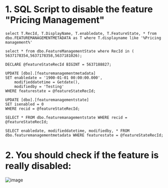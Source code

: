 # 1. SQL Script to disable the feature "Pricing Management"<br/>
```
select T.RecId, T.DisplayName, T.enabledate, T.FeatureState, * from dbo.FEATUREMANAGEMENTMETADATA as T where T.displayname like '%Pricing management%'

select * from dbo.FeatureManagementState where RecId in ( 5637178354,5637178358,5637181026);

DECLARE @featureStateRecId BIGINT = 5637188827;

UPDATE [dbo].[featuremanagementmetadata]
SET enabledate = '1900-01-01 00:00:00.000',
    modifieddatetime = Getdate(),
    modifiedby = 'Testing'
WHERE featurestate = @featureStateRecId;

UPDATE [dbo].[featuremanagementstate]
SET isenabled = 0
WHERE recid = @featureStateRecId;

SELECT * FROM dbo.featuremanagementstate WHERE recid = @featureStateRecId;

SELECT enabledate, modifieddatetime, modifiedby, * FROM dbo.featuremanagementmetadata WHERE featurestate = @featureStateRecId;
```
# 2. You should check if the feature is really disabled:<br/>
![image](https://github.com/user-attachments/assets/2f5bff87-edc3-4bf6-938e-6ac96c835304)








  
